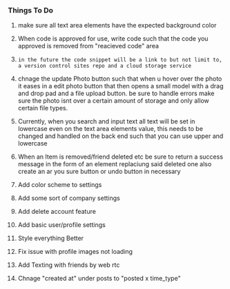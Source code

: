 ### Things To Do

1.  make sure all text area elements have the expected background color

2.  When code is approved for use, write code such that the code you approved is removed from "reacieved code" area 

3.  ``in the future the code snippet will be a link to but not limit to, a version control sites repo and a cloud storage service``

4.  chnage the update Photo button such that when u hover over the photo it eases in a edit photo button that then opens a small model with a drag and drop pad and a file upload button. be sure to handle errors make sure the photo isnt over a certain amount of storage and only allow certain file types.

5.  Currently, when you search and input text all text will be set in lowercase even on the text area elements value, this needs to be changed and handled on the back end such that you can use upper and lowercase

6.  When an Item is removed/friend deleted etc be sure to return a success message in the form of an element replaciung said deleted one also create an ar you sure button or undo button in necessary

7.  Add color scheme to settings

8.  Add some sort of company  settings

9.  Add delete account feature

10. Add basic user/profile settings

11. Style everything Better

12. Fix issue with profile images not loading

13. Add Texting with friends by web rtc

14. Chnage "created at" under posts to "posted x time_type"